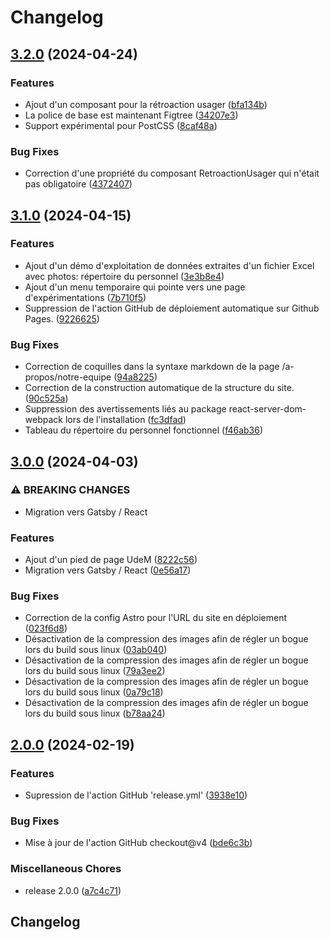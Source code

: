 # Changelog

## [3.2.0](https://github.com/bibudem/prototype-web/compare/v3.1.0...v3.2.0) (2024-04-24)


### Features

* Ajout d'un composant pour la rétroaction usager ([bfa134b](https://github.com/bibudem/prototype-web/commit/bfa134b1c014899f3bb0cde3f89b10df49a64558))
* La police de base est maintenant Figtree ([34207e3](https://github.com/bibudem/prototype-web/commit/34207e332828c576810170c7880630a3d988ba47))
* Support expérimental pour PostCSS ([8caf48a](https://github.com/bibudem/prototype-web/commit/8caf48a2b5d14bb57f3f4813d01e8672010c95c6))


### Bug Fixes

* Correction d'une propriété du composant RetroactionUsager qui n'était pas obligatoire ([4372407](https://github.com/bibudem/prototype-web/commit/43724070cd415b1864c1bd8936b94e2c3691aecb))

## [3.1.0](https://github.com/bibudem/prototype-web/compare/v3.0.0...v3.1.0) (2024-04-15)


### Features

* Ajout d'un démo d'exploitation de données extraites d'un fichier Excel avec photos: répertoire du personnel ([3e3b8e4](https://github.com/bibudem/prototype-web/commit/3e3b8e4bed38720337131f663a57cb039a915766))
* Ajout d'un menu temporaire qui pointe vers une page d'expérimentations ([7b710f5](https://github.com/bibudem/prototype-web/commit/7b710f5edf1f1f80a99a8310c95bca61ff3b7288))
* Suppression de l'action GitHub de déploiement automatique sur Github Pages. ([9226625](https://github.com/bibudem/prototype-web/commit/9226625af6e7418ba55a35c8771e22adf2081ead))


### Bug Fixes

* Correction de coquilles dans la syntaxe markdown de la page /a-propos/notre-equipe ([94a8225](https://github.com/bibudem/prototype-web/commit/94a8225c023a4d8547c5b974e270322a1fca0b48))
* Correction de la construction automatique de la structure du site. ([90c525a](https://github.com/bibudem/prototype-web/commit/90c525a8e03e077f07fd66de1ecf96a750c0f1ed))
* Suppression des avertissements liés au package react-server-dom-webpack lors de l'installation ([fc3dfad](https://github.com/bibudem/prototype-web/commit/fc3dfadfb5d5bd8bf2db144cef9ef127d9171020))
* Tableau du répertoire du personnel fonctionnel ([f46ab36](https://github.com/bibudem/prototype-web/commit/f46ab365623259e2f8ba092e90557728a3712bbd))

## [3.0.0](https://github.com/bibudem/prototype-web/compare/v2.0.0...v3.0.0) (2024-04-03)


### ⚠ BREAKING CHANGES

* Migration vers Gatsby / React

### Features

* Ajout d'un pied de page UdeM ([8222c56](https://github.com/bibudem/prototype-web/commit/8222c56cdca38f1a558df00d84155ee782109a3a))
* Migration vers Gatsby / React ([0e56a17](https://github.com/bibudem/prototype-web/commit/0e56a17811397a8c26b8d4cae4df9aa838f45032))


### Bug Fixes

* Correction de la config Astro pour l'URL du site en déploiement ([023f6d8](https://github.com/bibudem/prototype-web/commit/023f6d8addad6052c7ce5d6024c9c5f7f77ad671))
* Désactivation de la compression des images afin de régler un bogue lors du build sous linux ([03ab040](https://github.com/bibudem/prototype-web/commit/03ab04010de58f87d26197353497a7480499c3f3))
* Désactivation de la compression des images afin de régler un bogue lors du build sous linux ([79a3ee2](https://github.com/bibudem/prototype-web/commit/79a3ee2cd18f8f17012cfb99bf2682922d2fd981))
* Désactivation de la compression des images afin de régler un bogue lors du build sous linux ([0a79c18](https://github.com/bibudem/prototype-web/commit/0a79c182311368501c7ba352f8193eb944b4f599))
* Désactivation de la compression des images afin de régler un bogue lors du build sous linux ([b78aa24](https://github.com/bibudem/prototype-web/commit/b78aa24b938557fd290a19f903d6ffa87a174e20))

## [2.0.0](https://github.com/bibudem/prototype-web/compare/v1.1.0...v2.0.0) (2024-02-19)


### Features

* Supression de l'action GitHub 'release.yml' ([3938e10](https://github.com/bibudem/prototype-web/commit/3938e10e5dd23d904968c8dfab0c284ebe80da9e))


### Bug Fixes

* Mise à jour de l'action GitHub checkout@v4 ([bde6c3b](https://github.com/bibudem/prototype-web/commit/bde6c3b2537c9039c168cf766b02e74a4a29a72b))


### Miscellaneous Chores

* release 2.0.0 ([a7c4c71](https://github.com/bibudem/prototype-web/commit/a7c4c71ec5bc1dd6a4403dff7347d3a464f96601))

## Changelog
